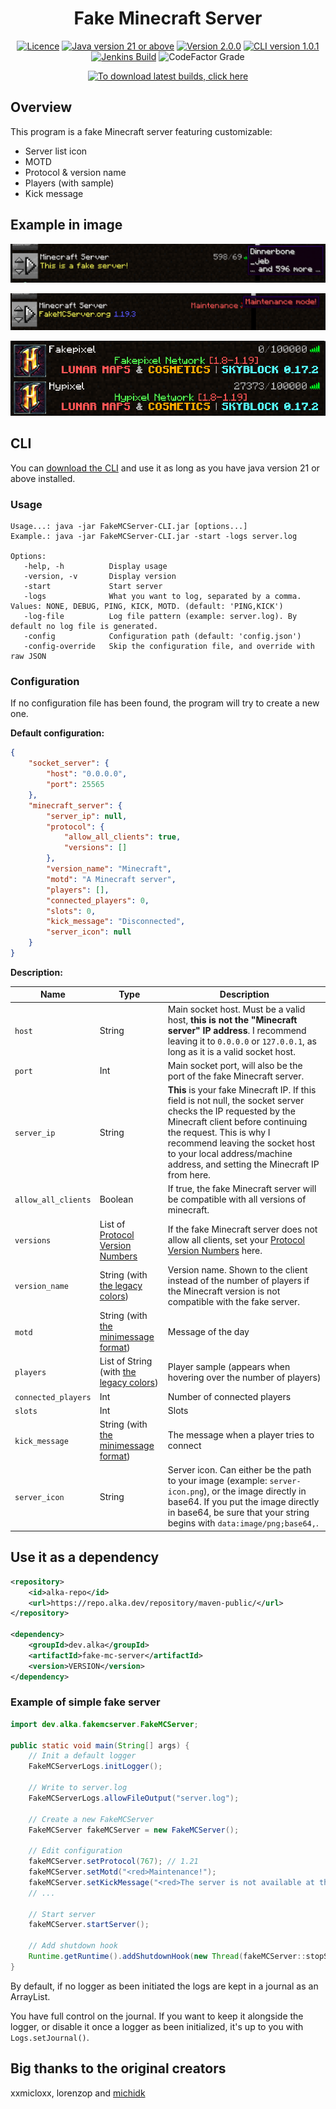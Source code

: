 <h1 align="center">Fake Minecraft Server</h1>

<div align="center">

[![Licence](https://img.shields.io/github/license/alkanife/fake-mc-server?style=flat-square)](LICENSE)
[![Java version 21 or above](https://img.shields.io/badge/Java-21%2B-blueviolet?style=flat-square)](pom.xml)
[![Version 2.0.0](https://img.shields.io/badge/Version-2.0.0-blue?style=flat-square)](pom.xml)
[![CLI version 1.0.1](https://img.shields.io/badge/CLI_version-1.0.0-blue?style=flat-square)](pom.xml)
[![Jenkins Build](https://img.shields.io/jenkins/build?jobUrl=https%3A%2F%2Fjenkins.alka.dev%2Fjob%2Ffake-mc-server%2F&style=flat-square)](https://jenkins.alka.dev/job/fake-mc-server/)
![CodeFactor Grade](https://img.shields.io/codefactor/grade/github/alkanife/fake-mc-server?style=flat-square)

[![To download latest builds, click here](https://img.shields.io/badge/%3E%20To%20download%20latest%20builds%2C%20click%20here!%20%3C-green?style=for-the-badge)](https://jenkins.alka.dev/job/fake-mc-server/)

</div>

## Overview
This program is a fake Minecraft server featuring customizable:
- Server list icon
- MOTD
- Protocol & version name
- Players (with sample)
- Kick message

## Example in image
![Example1](.images/1.png)

![Example2](.images/2.png)

![Example3](.images/3.png)

## CLI
You can [download the CLI](https://jenkins.alka.dev/job/fake-mc-server/) and use it as long as you have java version 21 or above installed.

### Usage
````
Usage...: java -jar FakeMCServer-CLI.jar [options...]
Example.: java -jar FakeMCServer-CLI.jar -start -logs server.log

Options:
   -help, -h          Display usage
   -version, -v       Display version
   -start             Start server
   -logs              What you want to log, separated by a comma. Values: NONE, DEBUG, PING, KICK, MOTD. (default: 'PING,KICK')
   -log-file          Log file pattern (example: server.log). By default no log file is generated.
   -config            Configuration path (default: 'config.json')
   -config-override   Skip the configuration file, and override with raw JSON
````

### Configuration
If no configuration file has been found, the program will try to create a new one.

**Default configuration:**
````json
{
    "socket_server": {
        "host": "0.0.0.0",
        "port": 25565
    },
    "minecraft_server": {
        "server_ip": null,
        "protocol": {
            "allow_all_clients": true,
            "versions": []
        },
        "version_name": "Minecraft",
        "motd": "A Minecraft server",
        "players": [],
        "connected_players": 0,
        "slots": 0,
        "kick_message": "Disconnected",
        "server_icon": null
    }
}
````

**Description:**

| Name                | Type                                                                                    | Description                                                                                                                                                                                                                                                                                  |
|---------------------|-----------------------------------------------------------------------------------------|----------------------------------------------------------------------------------------------------------------------------------------------------------------------------------------------------------------------------------------------------------------------------------------------|
| `host`              | String                                                                                  | Main socket host. Must be a valid host, **this is not the "Minecraft server" IP address**. I recommend leaving it to `0.0.0.0` or `127.0.0.1`, as long as it is a valid socket host.                                                                                                           |
| `port`              | Int                                                                                     | Main socket port, will also be the port of the fake Minecraft server.                                                                                                                                                                                                                        |
| `server_ip`         | String                                                                                  | **This** is your fake Minecraft IP. If this field is not null, the socket server checks the IP requested by the Minecraft client before continuing the request. This is why I recommend leaving the socket host to your local address/machine address, and setting the Minecraft IP from here. |
| `allow_all_clients` | Boolean                                                                                 | If true, the fake Minecraft server will be compatible with all versions of minecraft.                                                                                                                                                                                                        |
| `versions`          | List of [Protocol Version Numbers](https://wiki.vg/Protocol_version_numbers)            | If the fake Minecraft server does not allow all clients, set your [Protocol Version Numbers](https://wiki.vg/Protocol_version_numbers) here.                                                                                                                                                 |
| `version_name`      | String (with [the legacy colors](https://minecraft.wiki/w/Formatting_codes))            | Version name. Shown to the client instead of the number of players if the Minecraft version is not compatible with the fake server.                                                                                                                                                          |
| `motd`              | String (with [the minimessage format](https://docs.advntr.dev/minimessage/format.html)) | Message of the day                                                                                                                                                                                                                                                                           |
| `players`           | List of String (with [the legacy colors](https://minecraft.wiki/w/Formatting_codes))    | Player sample (appears when hovering over the number of players)                                                                                                                                                                                                                             |
| `connected_players` | Int                                                                                     | Number of connected players                                                                                                                                                                                                                                                                  |
| `slots`             | Int                                                                                     | Slots                                                                                                                                                                                                                                                                                        |
| `kick_message`      | String (with [the minimessage format](https://docs.advntr.dev/minimessage/format.html)) | The message when a player tries to connect                                                                                                                                                                                                                                                   |
| `server_icon`       | String                                                                                  | Server icon. Can either be the path to your image (example: `server-icon.png`), or the image directly in base64. If you put the image directly in base64, be sure that your string begins with `data:image/png;base64,`.                                                                     |

## Use it as a dependency
````xml
<repository>
    <id>alka-repo</id>
    <url>https://repo.alka.dev/repository/maven-public/</url>
</repository>

<dependency>
    <groupId>dev.alka</groupId>
    <artifactId>fake-mc-server</artifactId>
    <version>VERSION</version>
</dependency>
````

### Example of simple fake server

````java
import dev.alka.fakemcserver.FakeMCServer;

public static void main(String[] args) {
    // Init a default logger
    FakeMCServerLogs.initLogger();

    // Write to server.log
    FakeMCServerLogs.allowFileOutput("server.log");

    // Create a new FakeMCServer
    FakeMCServer fakeMCServer = new FakeMCServer();

    // Edit configuration
    fakeMCServer.setProtocol(767); // 1.21
    fakeMCServer.setMotd("<red>Maintenance!");
    fakeMCServer.setKickMessage("<red>The server is not available at this moment, sorry!");
    // ...

    // Start server
    fakeMCServer.startServer();

    // Add shutdown hook
    Runtime.getRuntime().addShutdownHook(new Thread(fakeMCServer::stopServer, "Shutdown hook"));
}
````

By default, if no logger as been initiated the logs are kept in a journal as an ArrayList.

You have full control on the journal. If you want to keep it alongside the logger, or disable it once a logger as been initialized, it's up to you with `Logs.setJournal()`.

## Big thanks to the original creators
xxmicloxx, lorenzop and [michidk](https://github.com/michidk)
